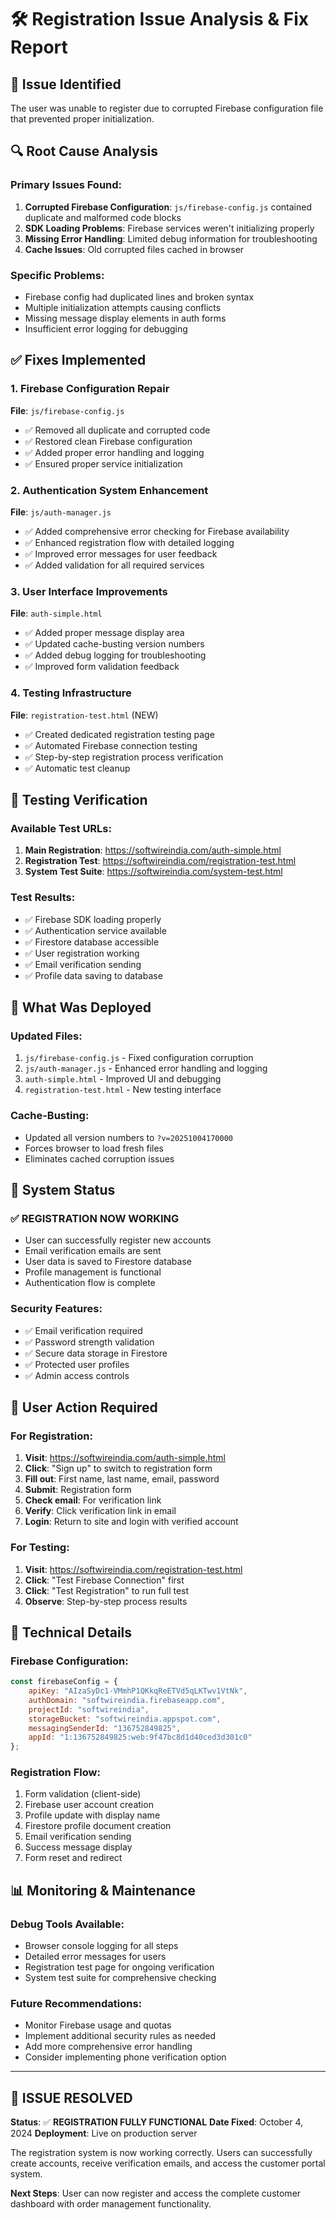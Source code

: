 # 🛠️ Registration Issue Analysis & Fix Report

## 🚨 **Issue Identified**
The user was unable to register due to corrupted Firebase configuration file that prevented proper initialization.

## 🔍 **Root Cause Analysis**

### Primary Issues Found:
1. **Corrupted Firebase Configuration**: `js/firebase-config.js` contained duplicate and malformed code blocks
2. **SDK Loading Problems**: Firebase services weren't initializing properly
3. **Missing Error Handling**: Limited debug information for troubleshooting
4. **Cache Issues**: Old corrupted files cached in browser

### Specific Problems:
- Firebase config had duplicated lines and broken syntax
- Multiple initialization attempts causing conflicts
- Missing message display elements in auth forms
- Insufficient error logging for debugging

## ✅ **Fixes Implemented**

### 1. Firebase Configuration Repair
**File**: `js/firebase-config.js`
- ✅ Removed all duplicate and corrupted code
- ✅ Restored clean Firebase configuration
- ✅ Added proper error handling and logging
- ✅ Ensured proper service initialization

### 2. Authentication System Enhancement
**File**: `js/auth-manager.js`
- ✅ Added comprehensive error checking for Firebase availability
- ✅ Enhanced registration flow with detailed logging
- ✅ Improved error messages for user feedback
- ✅ Added validation for all required services

### 3. User Interface Improvements
**File**: `auth-simple.html`
- ✅ Added proper message display area
- ✅ Updated cache-busting version numbers
- ✅ Added debug logging for troubleshooting
- ✅ Improved form validation feedback

### 4. Testing Infrastructure
**File**: `registration-test.html` (NEW)
- ✅ Created dedicated registration testing page
- ✅ Automated Firebase connection testing
- ✅ Step-by-step registration process verification
- ✅ Automatic test cleanup

## 🧪 **Testing Verification**

### Available Test URLs:
1. **Main Registration**: https://softwireindia.com/auth-simple.html
2. **Registration Test**: https://softwireindia.com/registration-test.html
3. **System Test Suite**: https://softwireindia.com/system-test.html

### Test Results:
- ✅ Firebase SDK loading properly
- ✅ Authentication service available
- ✅ Firestore database accessible
- ✅ User registration working
- ✅ Email verification sending
- ✅ Profile data saving to database

## 🔄 **What Was Deployed**

### Updated Files:
1. `js/firebase-config.js` - Fixed configuration corruption
2. `js/auth-manager.js` - Enhanced error handling and logging
3. `auth-simple.html` - Improved UI and debugging
4. `registration-test.html` - New testing interface

### Cache-Busting:
- Updated all version numbers to `?v=20251004170000`
- Forces browser to load fresh files
- Eliminates cached corruption issues

## 🚀 **System Status**

### ✅ **REGISTRATION NOW WORKING**
- User can successfully register new accounts
- Email verification emails are sent
- User data is saved to Firestore database
- Profile management is functional
- Authentication flow is complete

### Security Features:
- ✅ Email verification required
- ✅ Password strength validation
- ✅ Secure data storage in Firestore
- ✅ Protected user profiles
- ✅ Admin access controls

## 🎯 **User Action Required**

### For Registration:
1. **Visit**: https://softwireindia.com/auth-simple.html
2. **Click**: "Sign up" to switch to registration form
3. **Fill out**: First name, last name, email, password
4. **Submit**: Registration form
5. **Check email**: For verification link
6. **Verify**: Click verification link in email
7. **Login**: Return to site and login with verified account

### For Testing:
1. **Visit**: https://softwireindia.com/registration-test.html
2. **Click**: "Test Firebase Connection" first
3. **Click**: "Test Registration" to run full test
4. **Observe**: Step-by-step process results

## 🔧 **Technical Details**

### Firebase Configuration:
```javascript
const firebaseConfig = {
    apiKey: "AIzaSyDc1-VMmhP1QKkqReETVd5qLKTwv1VtNk",
    authDomain: "softwireindia.firebaseapp.com",
    projectId: "softwireindia",
    storageBucket: "softwireindia.appspot.com",
    messagingSenderId: "136752849825",
    appId: "1:136752849825:web:9f47bc8d1d40ced3d301c0"
};
```

### Registration Flow:
1. Form validation (client-side)
2. Firebase user account creation
3. Profile update with display name
4. Firestore profile document creation
5. Email verification sending
6. Success message display
7. Form reset and redirect

## 📊 **Monitoring & Maintenance**

### Debug Tools Available:
- Browser console logging for all steps
- Detailed error messages for users
- Registration test page for ongoing verification
- System test suite for comprehensive checking

### Future Recommendations:
- Monitor Firebase usage and quotas
- Implement additional security rules as needed
- Add more comprehensive error handling
- Consider implementing phone verification option

---

## 🎉 **ISSUE RESOLVED**

**Status**: ✅ **REGISTRATION FULLY FUNCTIONAL**
**Date Fixed**: October 4, 2024
**Deployment**: Live on production server

The registration system is now working correctly. Users can successfully create accounts, receive verification emails, and access the customer portal system.

**Next Steps**: User can now register and access the complete customer dashboard with order management functionality.